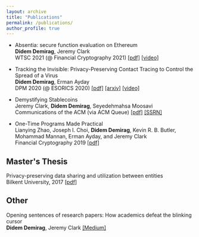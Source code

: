 ```yaml
---
layout: archive
title: "Publications"
permalink: /publications/
author_profile: true
---
```



* Absentia: secure function evaluation on Ethereum <br/> 
**Didem Demirag**, Jeremy Clark <br/> 
WTSC 2021 (@ Financial Cryptography 2021) [[pdf]](https://fc21.ifca.ai/wtsc/WTSC21paper4.pdf) [[video]](https://www.youtube.com/watch?v=cOOQ8HhfxqU)

* Tracking the Invisible: Privacy-Preserving Contact Tracing to Control the Spread of a Virus <br/> 
**Didem Demirag**, Erman Ayday <br/> 
DPM 2020 (@ ESORICS 2020) [[pdf]](https://link.springer.com/content/pdf/10.1007%2F978-3-030-66172-4_15.pdf) [[arxiv]](https://arxiv.org/pdf/2003.13073v2.pdf)
[[video]](https://www.youtube.com/watch?v=QMt7iXQKJO0)

* Demystifying Stablecoins <br/> 
Jeremy Clark, **Didem Demirag**, Seyedehmahsa Moosavi <br/> 
Communications of the ACM (via ACM Queue) [[pdf]](https://cacm.acm.org/magazines/2020/7/245698-demystifying-stablecoins/fulltext) [[SSRN]](https://papers.ssrn.com/sol3/papers.cfm?abstract_id=3466371)

* One-Time Programs Made Practical <br/> 
Lianying Zhao, Joseph I. Choi, **Didem Demirag**, Kevin R. B. Butler, Mohammad Mannan, Erman Ayday, and Jeremy Clark <br/> 
Financial Cryptography 2019 [[pdf]](https://users.encs.concordia.ca/~clark/papers/2019_fc.pdf)

## Master's Thesis
Privacy-preserving data sharing and utilization between entities<br/> 
Bilkent University, 2017 [[pdf]](http://repository.bilkent.edu.tr/bitstream/handle/11693/33532/Didem%20Demirag%20MSc%20Thesis.pdf?sequence=1)

## Other
Opening sentences of research papers: How academics defeat the blinking cursor<br/> 
**Didem Demirag**, Jeremy Clark
[[Medium]](https://medium.com/madiba-security-group/opening-sentences-of-research-papers-35d0ef5d0241)